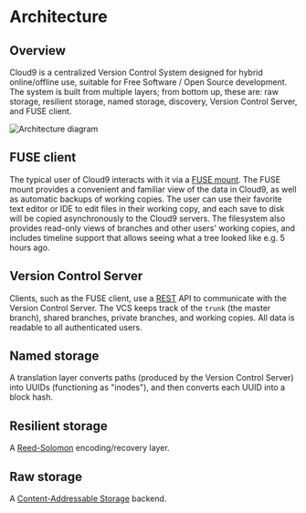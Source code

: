 # Architecture
## Overview

Cloud9 is a centralized Version Control System designed for hybrid
online/offline use, suitable for Free Software / Open Source development.  The
system is built from multiple layers; from bottom up, these are: raw storage,
resilient storage, named storage, discovery, Version Control Server, and FUSE
client.

![Architecture diagram][diagram]

## FUSE client

The typical user of Cloud9 interacts with it via a [FUSE mount][fuse].  The
FUSE mount provides a convenient and familiar view of the data in Cloud9, as
well as automatic backups of working copies.  The user can use their favorite
text editor or IDE to edit files in their working copy, and each save to disk
will be copied asynchronously to the Cloud9 servers.  The filesystem also
provides read-only views of branches and other users' working copies, and
includes timeline support that allows seeing what a tree looked like e.g. 5
hours ago.

## Version Control Server

Clients, such as the FUSE client, use a [REST][rest] API to communicate with
the Version Control Server.  The VCS keeps track of the `trunk` (the master
branch), shared branches, private branches, and working copies.  All data is
readable to all authenticated users.

## Named storage

A translation layer converts paths (produced by the Version Control Server)
into UUIDs (functioning as "inodes"), and then converts each UUID into a block
hash.

## Resilient storage

A [Reed-Solomon][rs] encoding/recovery layer.

## Raw storage

A [Content-Addressable Storage][cas] backend.

[fuse]: https://en.wikipedia.org/wiki/Filesystem_in_Userspace
[rest]: https://en.wikipedia.org/wiki/Representational_state_transfer
[rs]: https://en.wikipedia.org/wiki/Reed%E2%80%93Solomon_error_correction
[cas]: https://en.wikipedia.org/wiki/Content-addressable_storage
[diagram]: https://docs.google.com/drawings/d/1YkdDia6Ef83NF2p0CwwvKC--67_Lf86bgB1FrhEsrbo/pub?w=960&h=720

